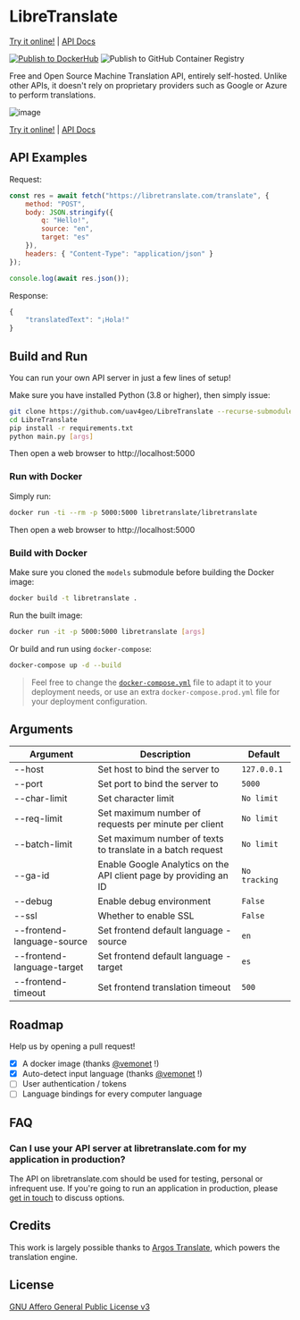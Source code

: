 # LibreTranslate

[Try it online!](https://libretranslate.com) | [API Docs](https://libretranslate.com/docs)

[![Publish to DockerHub](https://github.com/uav4geo/LibreTranslate/workflows/Publish%20to%20DockerHub/badge.svg)](https://hub.docker.com/r/libretranslate/libretranslate) ![Publish to GitHub Container Registry](https://github.com/uav4geo/LibreTranslate/workflows/Publish%20to%20GitHub%20Container%20Registry/badge.svg)

Free and Open Source Machine Translation API, entirely self-hosted. Unlike other APIs, it doesn't rely on proprietary providers such as Google or Azure to perform translations.

![image](https://user-images.githubusercontent.com/1951843/102724116-32a6df00-42db-11eb-8cc0-129ab39cdfb5.png)

[Try it online!](https://libretranslate.com) | [API Docs](https://libretranslate.com/docs)

## API Examples

Request:

```javascript
const res = await fetch("https://libretranslate.com/translate", {
	method: "POST",
	body: JSON.stringify({
		q: "Hello!",
		source: "en",
		target: "es"
	}),
	headers: { "Content-Type": "application/json" }
});

console.log(await res.json());
```

Response:

```javascript
{
    "translatedText": "¡Hola!"
}
```


## Build and Run

You can run your own API server in just a few lines of setup!

Make sure you have installed Python (3.8 or higher), then simply issue:

```bash
git clone https://github.com/uav4geo/LibreTranslate --recurse-submodules
cd LibreTranslate
pip install -r requirements.txt
python main.py [args]
```

Then open a web browser to http://localhost:5000

### Run with Docker

Simply run:

```bash
docker run -ti --rm -p 5000:5000 libretranslate/libretranslate
```

Then open a web browser to http://localhost:5000

### Build with Docker

Make sure you cloned the `models` submodule before building the Docker image:

```bash
docker build -t libretranslate .
```

Run the built image:

```bash
docker run -it -p 5000:5000 libretranslate [args]
```

Or build and run using `docker-compose`:

```bash
docker-compose up -d --build
```

> Feel free to change the [`docker-compose.yml`](https://github.com/uav4geo/LibreTranslate/blob/main/docker-compose.yml) file to adapt it to your deployment needs, or use an extra `docker-compose.prod.yml` file for your deployment configuration.

## Arguments

| Argument      | Description                    | Default              |
| ------------- | ------------------------------ | -------------------- |
| --host        | Set host to bind the server to | `127.0.0.1`          |
| --port        | Set port to bind the server to | `5000`               |
| --char-limit        | Set character limit | `No limit`               |
| --req-limit        | Set maximum number of requests per minute per client | `No limit`               |
| --batch-limit        | Set maximum number of texts to translate in a batch request | `No limit`               |
| --ga-id        | Enable Google Analytics on the API client page by providing an ID | `No tracking`               |
| --debug      | Enable debug environment | `False`           |
| --ssl        | Whether to enable SSL | `False`               |
| --frontend-language-source | Set frontend default language - source | `en`          |
| --frontend-language-target | Set frontend default language - target | `es`          |
| --frontend-timeout | Set frontend translation timeout | `500`         |


## Roadmap

Help us by opening a pull request!

- [x] A docker image (thanks [@vemonet](https://github.com/vemonet) !)
- [x] Auto-detect input language (thanks [@vemonet](https://github.com/vemonet) !)
- [ ] User authentication / tokens
- [ ] Language bindings for every computer language

## FAQ

### Can I use your API server at libretranslate.com for my application in production?

The API on libretranslate.com should be used for testing, personal or infrequent use. If you're going to run an application in production, please [get in touch](https://uav4geo.com/contact) to discuss options.

## Credits

This work is largely possible thanks to [Argos Translate](https://github.com/argosopentech/argos-translate), which powers the translation engine.

## License

[GNU Affero General Public License v3](https://www.gnu.org/licenses/agpl-3.0.en.html)
